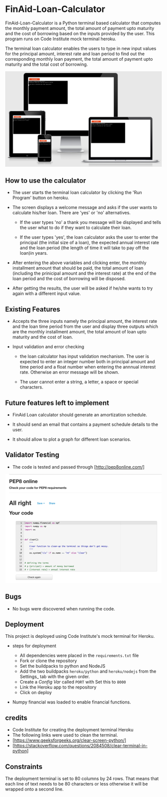 # FinAid-Loan-Calculator

FinAid-Loan-Calculator is a Python terminal based calculator that computes the monthly payment amount, the total amount of payment upto maturity and the cost of borrowing based on the inputs provided by the user. This program runs on Code Institute mock terminal heroku. 

The terminal loan calculator enables the users to type in new input values for the principal amount, interest rate and loan period to find out the corresponding monthly loan payment, the total amount of payment upto maturity and the total cost of borrowing.

![Live_version_ Mockup](documentation/live-version.png)


## How to use the calculator

- The user starts the terminal loan calculator by clicking the 'Run Program' button on heroku. 

- The screen displays a welcome message and asks if the user wants to calculate his/her loan. There are 'yes' or 'no' alternatives.

    - If the user types 'no' a thank you message will be displayed and tells the user what to do if they want to calculate their loan.

    -  If the user types 'yes', the loan calculator asks the user to enter the principal (the initial size of a loan), the expected annual interest rate and the loan period (the length of time it will take to pay off the loan)in years.

- After entering the above variables and clicking enter, the monthly installment amount that should be paid, the total amount of loan (including the prinicipal amount and the interest rate) at the end of the loan period and the cost of borrowing will be disposed.

- After getting the results, the user will be asked if he/she wants to try again with a different input value.


## Existing Features

- Accepts the three inputs namely the principal amount, the interest rate and the loan time period from the user and display three outputs which are the monthly installment amount, the total amount of loan upto maturity and the cost of loan. 



- Input validation and error checking

    - the loan calculator has input validation mechanism. The user is expected to enter an integer number both in principal amount and time period and a float number when entering the annnual interest rate. Otherwise an error message will be shown. 

    - The user cannot enter a string, a letter,  a space or special characters.




## Future features left to implement

- FinAid Loan calculator should generate an amortization schedule.

- It should send an email that contains a payment schedule details to the user. 

- It should allow to plot a graph for different loan scenarios.

## Validator Testing 

 - The code is tested and passed through [http://pep8online.com/]
 

 ![validation](documentation/code-validator.png)


## Bugs 

- No bugs were discovered when running the code.


## Deployment

This project is deployed using Code Institute's mock terminal for Heroku. 
 - steps for deployment 
     - All dependencies were placed in the `requirements.txt` file
     - Fork or clone the repository 
     - Set the buildpacks to python and NodeJS
     - Add the two buildpacks  `heroku/python` and `heroku/nodejs` from the Settings_ tab with the given order.
     - Create a _Config Var_ called `PORT` with Set this to `8000`
     - Link the Heroku app to the repository
    - Click on deploy
 
- Numpy financial was loaded to enable financial functions.
 

## credits

-  Code Institute for creating the deployment terminal Heroku 
- The following links were used to clean the terminal.
-  [https://www.geeksforgeeks.org/clear-screen-python/]
-  [https://stackoverflow.com/questions/2084508/clear-terminal-in-python]


## Constraints

The deployment terminal is set to 80 columns by 24 rows. That means that each line of text needs to be 80 characters or less otherwise it will be wrapped onto a second line.



